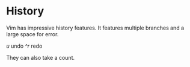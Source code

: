 # History
Vim has impressive history features. It features multiple branches and a
large space for error.

*u* undo
*^r* redo

They can also take a count.
